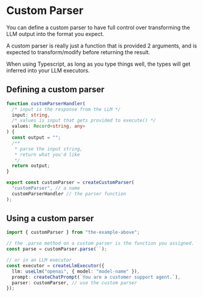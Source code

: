 # Custom Parser

You can define a custom parser to have full control over transforming the LLM output into the format you expect.

A custom parser is really just a function that is provided 2 arguments, and is expected to transform/modify before returning the result.

When using Typescript, as long as you type things well, the types will get inferred into your LLM executors.

## Defining a custom parser

```ts
function customParserHandler(
  /* input is the response from the LLM */
  input: string,
  /* values is input that gets provided to execute() */
  values: Record<string, any>
) {
  const output = "";
  /**
   * parse the input string,
   * return what you'd like
   */
  return output;
}

export const customParser = createCustomParser(
  "customParser", // a name
  customParserHandler // the parser function
);
```

## Using a custom parser

```ts
import { customParser } from "the-example-above";

// the .parse method on a custom parser is the function you assigned.
const parse = customParser.parse(``);

// or in an LLM executor
const executor = createLlmExecutor({
  llm: useLlm("openai", { model: "model-name" }),
  prompt: createChatPrompt(`You are a customer support agent.`),
  parser: customParser, // use the custom parser
});
```

<!-- ## Extending `BaseParser`
TODO: Add more info. In meantime, check code, it should have comments. -->
